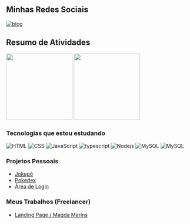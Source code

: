 ## Minhas Redes Sociais
[![blog](https://img.shields.io/badge/LinkedIn-0077B5?style=for-the-badge&logo=linkedin&logoColor=white)](https://www.linkedin.com/in/luan-alves-tanikawa-14b718245/)

## Resumo de Atividades
<div>
    <img height = "180em" src = "https://github-readme-stats.vercel.app/api?username=luanTanikawa&show_icons=true&theme=tokyonight">
    <img height = "180em" src = "https://github-readme-stats.vercel.app/api/top-langs/?username=luanTanikawa&layout=compact&theme=tokyonight">
</div>

### Tecnologias que estou estudando
<div>
    <img alt = "HTML" src = "https://img.shields.io/badge/HTML5-E34F26?style=for-the-badge&logo=html5&logoColor=white">
    <img alt = "CSS" src = "https://img.shields.io/badge/CSS3-1572B6?style=for-the-badge&logo=css3&logoColor=white">
    <img alt = "JavaScript" src = "https://img.shields.io/badge/JavaScript-F7DF1E?style=for-the-badge&logo=javascript&logoColor=black">
    <img alt = "typescript" src = "https://img.shields.io/badge/TypeScript-007ACC?style=for-the-badge&logo=typescript&logoColor=white">
    <img alt = "Nodejs" src = "https://img.shields.io/badge/Node.js-43853D?style=for-the-badge&logo=node.js&logoColor=white">
    <img alt = "MySQL" src = "https://img.shields.io/badge/MySQL-00000F?style=for-the-badge&logo=mysql&logoColor=white">
    <img alt = "MySQL" src = "https://img.shields.io/badge/React-20232A?style=for-the-badge&logo=react&logoColor=61DAFB">
</div>

### Projetos Pessoais

- <a href="https://luantanikawa.github.io/Jokenpo/" target="_blanck">Jokepô</a>
- <a href="https://luantanikawa.github.io/Pokedex/" target="_blanck">Pokedex</a>
- <a href="https://luantanikawa.github.io/Area-de-Login/" target="_blanck">Área de Login</a>

### Meus Trabalhos (Freelancer)

- <a href="https://magdamarins.com.br/" target="_blanck">Landing Page / Magda Marins</a>




